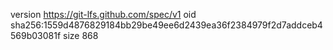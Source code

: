 version https://git-lfs.github.com/spec/v1
oid sha256:1559d4876829184bb29be49ee6d2439ea36f2384979f2d7addceb4569b03081f
size 868
